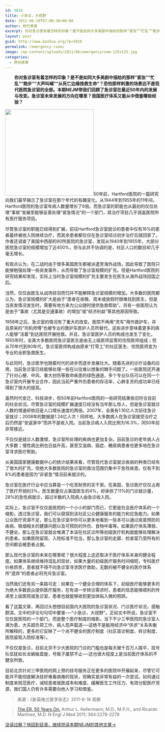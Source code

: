 ```yaml
---
id: 5816
title: 小急诊，大视野
date: 2011-06-20T07:00:30+00:00
author: 林竹萧萧
excerpt: 你对急诊室有着怎样的印象？是不是如同大多美剧中描绘的那样“紧张”“忙乱”“跑步”“大声叫喊”“从死亡边缘挽救生命”？恐怕那样刺激的场景远不是现代医院急诊室的全部。本期NEJM带我们回顾了急诊室在最近50年内的发展与改变。急诊室未来发展的方向在哪里？我国医疗体系又能从中借鉴哪些经验？
layout: post
guid: http://www.bazhua.org/?p=5816
permalink: /emergency-room/
image: /wp-content/uploads/2011/06/emergencyroom-125x125.jpg
categories:
  - 原创故事
---
```

<p style="padding-left: 30px;">
  <strong>你对急诊室有着怎样的印象？是不是如同大多美剧中描绘的那样“紧张”“忙乱”“跑步”“大声叫喊”“从死亡边缘挽救生命”？恐怕那样刺激的场景远不是现代医院急诊室的全部。本期NEJM带我们回顾了急诊室在最近50年内的发展与改变。急诊室未来发展的方向在哪里？我国医疗体系又能从中借鉴哪些经验？<br /> </strong>
</p>

[<img class="alignright size-full wp-image-5820" title="emergencyroom" src="/wp-content/uploads/2011/06/emergencyroom.jpg" alt="" width="288" height="281" srcset="/wp-content/uploads/2011/06/emergencyroom.jpg 288w, /wp-content/uploads/2011/06/emergencyroom-150x146.jpg 150w" sizes="(max-width: 288px) 100vw, 288px" />](/wp-content/uploads/2011/06/emergencyroom.jpg)50年前，Hartford医院的一篇研究向我们最早揭示了急诊室在那个年代的有趣变化。从1944年到1955年的11年间，Hartford医院的急诊室年病人数量增长了6倍。而急诊室的职能也从最初的仅仅处理“事故”发展至能够妥善处理“紧急情况”的一个部门，其治疗项目几乎涵盖医院所有医疗服务项目。

尽管急诊室的职能已经得到扩展，前往Hartford急诊室就诊的患者中仅有16%的患者最终被收入院继续治疗，而其余患者都仅仅在急诊室经过初步治疗后就回家了。作者还调查了美国中西部的90所医院的急诊室，发现从1940年到1955年，大部分医院急诊室的规模增加了近400%，但与此并不协调的是，社区人口的数目却几乎毫无增长。

有观点认为，在二战时由于很多美国医生都被派遣至海外战场，因此导致了医院只能够勉强处理一些突发事件，从而导致了急诊室规模的扩充。但是Hartford医院的研究结果却发现，实际上当时急诊室规模的扩充主要发生在医生从海外战场回国之后。

当然，仅仅由医生从战场铩羽而归并不能解释急诊室规模的增加。大多数的医院都认为，急诊室规模的扩大是由于“患者在夜晚、周末或放假时很难找到医生，但是当突发情况发生时，需要有地方来为公众随时提供急救帮助”。另有一些医院认为是由于“事故（尤其是交通事故）的增加”或“经济利益”等其他原因导致。

1958年之后，急诊室的情况有了重大的改变。医院不再用“灵车”用作救护车，并且原来的“司机师傅”也被专业的救护车医护人员所替代。这些进步意味着更多的病人能够“活着”到达医院开展抢救。并且，急诊室医护人员的构成也发生了变化，1955年时，全美大多数医院急诊室医生是由无上级医师监管的住院医师组成；但从70年代到90年代，急诊室医师构成由原来“打零工”的社区医生、住院医师变为专业的全职急救医生。

与此同时，急诊医学也随着时代的进步而逐步发展壮大。随着先进的诊疗设备的应用，当前急诊室已经能够处理一些在以往难以想象的棘手问题了。一些医院还开通了针对心梗、中风、重大创伤等致命疾患的绿色通道，多个专业队伍可以在同一个急诊室内开展专业合作，因此当前严重外伤患者的存活率，心肺复苏的成功率已经得到了很大的提高。

虽然时代变迁、科技进步，但50年前Hartford医院的一些研究结果依旧符合目前的社会状况。尽管急诊室的规模扩展速度已经没有当年那么惊人，但是急诊室就诊人数的增速却依旧是人口增长速度的两倍。2007年，全美有1.16亿人次前往急诊室就诊；2008年的数据是1.24亿人次！同样地，大多数病人在急诊室接受治疗之后仍然是“安返家中”而并不是收入院。当前急诊病人入院比例为16.3%，同50年前非常接近。

不仅仅是就诊人数激增，急诊室所处理的疾病也更加复杂。目前急诊的老年病人占大多数；慢性病比例也日益升高，甚至艾滋病、癌症、糖尿病患者也更多地在急诊室寻求医疗帮助。

从美国国家健康数据中心的统计结果来看，尽管现代急诊室就诊疾病的种类已经有了很大的扩充，但绝大多数医院的急诊室的救治范围仍集中于急性疾患。仅有不到8%的患者是因为“非紧急”情况前来就诊的。

急诊室在医疗行业中应当算是一个吃苦耐劳的实干家。在美国，急诊医疗仅仅占用了医疗开销的3%，医生数量仅占美国医生的4%，却承担了11%的门诊就诊量，28%的急性病就诊，超过半数的入院病人由急诊收入院。

实际上，急诊室不仅仅是医院的一个小小的部门而已，它更是社会医疗体系的一个缩影。透过急诊室，我们可以窥探到该社区公众健康服务的能力和应急能力。如果公众医疗资源不足，那么在急诊室中你可以更多地看到一些本可以通过疫苗预防的疾病、吸烟相关的健康问题以及可预防的外伤、食物中毒等。如果医疗体系薄弱、不健全，那么在急诊室就会堆满了本该在社区诊所等初级医疗机构就能够处理解决的患者。如果医院留观、入院标准不恰当，那么急诊室的走廊、检查室乃至所有的空间都会被患者占据。

那么现代急诊室的未来在哪里呢？很大程度上这还取决于医疗体系本身的健全程度。如果体系继续维持混乱的现状，如果大量的初级医疗服务时间缩短，专科医疗价格昂贵，患者就不得不向急诊室寻求医疗救助，无数的被不健全的医疗体系所“遗弃”的患者必将充斥急诊室。

当然我们还有另一条路可走：如果在一个健全合理的体系下，初级医疗能够更多的为绝大多数民众提供医疗服务，在有进一步转诊需求时，患者的信息能够顺利的传递至上级医院或急诊室，患者也就能够收到更加体贴入微的照顾。

看了这篇文章，再回过头想想目前国内大医院的急诊室状况、门诊医疗状况，感触颇深。文中的评论句句切中要害──“小急诊，大视野”。正如文中所说，急诊室不仅仅是医院的一个部门，而是整个医疗制度的缩影。当下不少三甲医院的急诊室人满为患，大夫超负荷工作，病人怨声载道──这绝不是能用经济中“供求”关系失衡所解释的，更多的它反映了一个尚不健全的医疗制度（社区首诊制度、转诊制度、医院留观入院标准等）。

不仅仅是急诊，目前北京不少大医院的门诊的门槛也是每天被千百万人踏平，挂号队伍犹如长龙蜿蜒盘旋，号贩子屡禁不止──这也很大程度上是当前医疗体系的不健全所致。

目前北京针对三甲医院的网上预约挂号服务正在更多的医院中开展起来，尽管它可能并不能彻底解决挂好难看病难的现状，但确实是非常有益的一次尝试。如何通过制度来规范医疗，减轻患者就医成本和难度、缓解医生工作压力、有效分配医疗资源，我们国人仍有许多需要向他人学习和借鉴。

> 来源：《新英格兰医学杂志》2011-6-16 观察
  
> [The ER, 50 Years On.](http://www.nejm.org/doi/full/10.1056/NEJMp1101544) Arthur L. Kellermann, M.D., M.P.H., and Ricardo Martinez, M.D. N Engl J Med 2011; 364:2278-2279

[没读过瘾？快回到目录，继续悦读本期NEJM的其他文章→](http://www.bazhua.org/2011/06/16.html)

